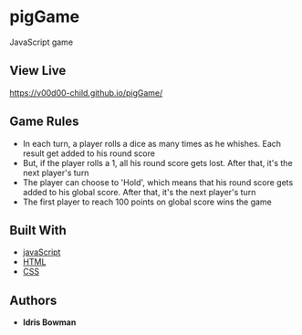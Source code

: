 # pigGame
JavaScript game 

## View Live
https://v00d00-child.github.io/pigGame/

## Game Rules
* In each turn, a player rolls a dice as many times as he whishes. Each result get added to his round score
* But, if the player rolls a 1, all his round score gets lost. After that, it's the next player's turn
* The player can choose to 'Hold', which means that his round score gets added to his global score. After that, it's the next player's turn
* The first player to reach 100 points on global score wins the game

## Built With

* [javaScript](https://developer.mozilla.org/en-US/docs/Web/JavaScript) 
* [HTML](https://developer.mozilla.org/en-US/docs/Web/HTML)
* [CSS](https://developer.mozilla.org/en-US/docs/Web/CSS)


## Authors

* **Idris Bowman** 
